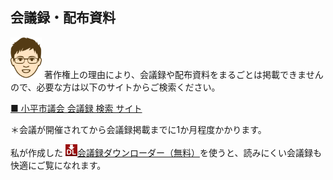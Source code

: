 ## 会議録・配布資料
<img src="../icons/yasutake-speak.png" class="noshadow yasutake-face"> 著作権上の理由により、会議録や配布資料をまるごとは掲載できませんので、必要な方は以下のサイトからご検索ください。

[■ 小平市議会 会議録 検索 サイト](https://ssp.kaigiroku.net/tenant/kodaira/SpTop.html)

＊会議が開催されてから会議録掲載までに1か月程度かかります。

<p> 私が作成した <a href="https://chrome.google.com/webstore/detail/%E5%9C%B0%E6%96%B9%E8%AD%B0%E4%BC%9A%E4%BC%9A%E8%AD%B0%E9%8C%B2%E3%83%80%E3%82%A6%E3%83%B3%E3%83%AD%E3%83%BC%E3%83%80%E3%83%BC%EF%BC%88discuss2fi/aooaeblcjhpdpcfaadmdglclkffefoom?authuser=0&hl=ja"><img	 src="../icons/icon_19.png" class="noshadow">会議録ダウンローダー（無料）</a>を使うと、読みにくい会議録も快適にご覧になれます。</p>